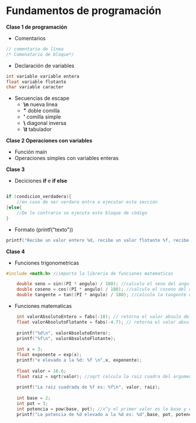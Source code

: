 # Fundamentos de programación

**Clase 1 de programación**

- Comentarios
```c
// comentario de línea
/* Comenatario de bloque*/
``` 

- Declaración de variables
```c 
int variable variable entera
float variable flotante 
char variable caracter
``` 
- Secuencias de escape
    - **\n** nueva linea
    - **\"** doble comilla
    - **\'** comilla simple
    - **\\** diagonal inversa
    - **\t** tabulador

**Clase 2 Operaciones con variables**

- Función main
- Operaciones simples con variables enteras 

**Clase 3**

- Deciciones **if** e **if else**

```c

if (condicion_verdadera){
	//en caso de ser verdaro entra a ejecutar esta sección
}else{
	//De lo contrario se ejecuta este bloque de código
}
```
- Formato (printf("texto"))

```c
printf("Recibe un valor entero %d, recibe un valor flotante %f, recibe un valor flotante con maximo 2 decimales %.2f");
```

**Clase 4**

- Funciones trigonometricas 
```c
#include <math.h> //importo la libreria de funciones matematicas

	double seno = sin((PI * angulo) / 180); //calculo el seno del angulo
	double coseno = cos((PI * angulo) / 180); //calculo el coseno del angulo
	double tangente = tan((PI * angulo) / 180); //calculo la tangente de
```

- Funciones matematicas

```c
	int valorAbsolutoEntero = fabs(-18); // retorna el valor absulo del argumento
	float valorAbsolutoFlotante = fabs(-4.7); // retorna el valor absulo del argumento
		
	printf("%d\n", valorAbsolutoEntero);
	printf("%f\n", valorAbsolutoFlotante);
	
	int x = 3;
	float exponente = exp(x);
	printf("e elevado a la %d: %f \n",x, exponente);
	
	float valor = 16.6;
	float raiz = sqrt(valor); //sqrt calcula la raiz cuadra del argumento
	
	printf("La raiz cuadrada de %f es: %f\n", valor, raiz);
	
	int base = 2;
	int pot = 3;
	int potencia = pow(base, pot); //x^y el primer valor es la base y el segundo es la potencia
	printf("La potencia de %d elevado a la %d es: %d",base, pot, potencia);
	 
```
